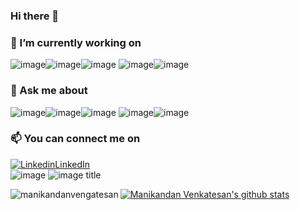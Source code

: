 ### Hi there 👋

### 🔭 I’m currently working on 
  ![image](https://img.icons8.com/color/48/000000/javascript.png)![image](https://img.icons8.com/color/48/000000/typescript.png)![image](https://img.icons8.com/color/48/000000/react-native.png)  ![image](https://img.icons8.com/color/48/000000/npm.png)![image](https://img.icons8.com/color/48/000000/git.png)

### 💬 Ask me about   
![image](https://img.icons8.com/color/48/000000/ruby-programming-language.png)![image](https://img.icons8.com/color/48/000000/python.png)![image](https://img.icons8.com/officel/40/000000/php-logo.png)  ![image](https://img.icons8.com/ios-filled/50/000000/mysql-logo.png)![image](https://img.icons8.com/color/48/000000/microsoft-sql-server.png)

### 📫 You can connect me on 
[![Linkedin](https://i.stack.imgur.com/gVE0j.png)LinkedIn](https://www.linkedin.com/in/manikandan-venkatesan)  
![image](https://img.shields.io/twitter/follow/mani_kandan1207?style=social)
![image title](https://rushter.com/counter.svg)  

<p><img align="left" src="https://github-readme-stats.vercel.app/api/top-langs/?username=manikandanvengatesan" alt="manikandanvengatesan" /></p>

[![Manikandan Venkatesan's github stats](https://github-readme-stats.vercel.app/api?username=manikandanvengatesan)](https://github.com/manikandanvengatesan/github-readme-stats)

<!--
**manikandanvengatesan/manikandanvengatesan** is a ✨ _special_ ✨ repository because its `README.md` (this file) appears on your GitHub profile.

Here are some ideas to get you started:

- 🔭 I’m currently working on ...
- 🌱 I’m currently learning ...
- 👯 I’m looking to collaborate on ...
- 🤔 I’m looking for help with ...
- 💬 Ask me about ...
- 📫 How to reach me: ...
- 😄 Pronouns: ...
- ⚡ Fun fact: ...
-->
